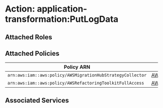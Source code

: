 # Action: application-transformation:PutLogData

## Attached Roles

## Attached Policies

| Policy ARN | Policy Name |
|------------|-------------|
| `arn:aws:iam::aws:policy/AWSMigrationHubStrategyCollector` | [AWSMigrationHubStrategyCollector](../policies.md#awsmigrationhubstrategycollector) |
| `arn:aws:iam::aws:policy/AWSRefactoringToolkitFullAccess` | [AWSRefactoringToolkitFullAccess](../policies.md#awsrefactoringtoolkitfullaccess) |

## Associated Services

